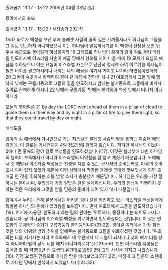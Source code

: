 출애굽기 13:17 - 13:22 
2005년 04월 03일 (일)

광야에서의 축복



출애굽기 13:17 - 13:22 / 새찬송가 292 장


13:17 바로가 백성을 보낸 후에 블레셋 사람의 땅의 길은 가까울지라도 하나님이 그들을 그 길로 인도하지 아니하셨으니 이는 하나님이 말씀하시기를 이 백성이 전쟁을 보면 뉘우쳐 애굽으로 돌아갈까 하셨음이라 18 그러므로 하나님이 홍해의 광야 길로 돌려 백성을 인도하시매 이스라엘 자손이 애굽 땅에서 항오를 지어 나올 때에 19 모세가 요셉의 해골을 취하였으니 이는 요셉이 이스라엘 자손으로 단단히 맹세케 하여 이르기를 하나님이 필연 너희를 권고하시리니 너희는 나의 해골을 여기서 가지고 나가라 하였음이었더라 20 그들이 숙곳에서 발행하여 광야 끝 에담에 장막을 치니 21 여호와께서 그들 앞에 행하사 낮에는 구름기둥으로 그들의 길을 인도하시고 밤에는 불기둥으로 그들에게 비취사 주야로 진행하게 하시니 22 낮에는 구름기둥, 밤에는 불기동이 백성 앞에서 떠나지 아니하니라

오늘의 영어말씀
21 By day the LORD went ahead of them in a pillar of cloud to guide them on their way and by night in a pillar of fire to give them light, so that they could travel by day or night.

해석도움





광야의 길
애굽에서 가나안으로 가는 지름길은 블레셋 사람의 땅을 통하는 지중해 해안 길인데, 이 길로는 가나안까지 4일 정도밖에 걸리지 않습니다.  하지만 하나님의 이보다 6배나 먼 홍해의 광야 길로 백성들을 인도하셨습니다(17).  이것은 블레셋에 대한 하나님의 능력이 부족해서가 아니라 이스라엘의 나약함을 잘 알고 계셨기 때문입니다.  노예에서 갓 해방된 이스라엘 백성들은 전쟁을 치를 수 있는 군사적인 준비는커녕, 마음의 준비조차 되어 있지 않았기 때문에 이런 상태에서 막강한 블레셋 군대와 맞부딪치게 되면 출애굽 한 것을 후회하는 죄를 범할 소지가 충분했기 때문입니다.  하나님은 우리를 가장 잘 아시는 분이시며, 우리에게 가장 알맞은 길을 설계하십니다.  우리의 인생이 직행하지 못하는 것은 우리에게 그것을 받을 믿음의 준비가 되어 있지 않기 때문입니다.

광야에서 누리는 은혜
본문에서는 어려운 광야 길을 행진하고 있는 이스라엘 백성들에게 특별한 하나님의 은혜가 있었음을 보여줍니다.  먼저 여호와께서 그들을 인도하셨습니다(18).  여기에 사용된 ‘인도하다’라는 말의 원어는 ‘위로하다, 동정하다’는 의미도 가지고 있습니다.  곧 하나님의 이스라엘 백성을 위로하면서 인도하셨다는 것입니다.  이 같은 인도함의 구체적인 증거가 구름기둥과 불기둥입니다(21-22).  광야길 여행에서 가장 힘든 것은 낮의 더위와 밤의 추위를 없애주는 불기둥으로 그들을 위로하셨던 것입니다.   “여호와는 너를 지키시는 자라 여호와께서 네 우편에서 네 그늘이 되시나니 낮의 해가 너를 상치 아니하며 밤의 달도 너를 해치 아니하리로다”(시121:5-6).  한편 이스라엘 백성들은 출애굽 할 때 약350년 전 요셉의 유언대로(출50:25) 그의 시신을 가지고 나왔습니다(10).  진정 요셉은 믿음으로 가나안 땅을 바라보았고(히11:22), 마침내 그 믿음의 소원대로 가나안 땅에서 안식하게 되었습니다(수24:32).